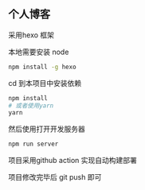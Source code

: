 ## 个人博客

采用hexo 框架

本地需要安装 node 

```bash
npm install -g hexo
```

cd 到本项目中安装依赖

```bash
npm install  
# 或者使用yarn
yarn
```

然后使用打开开发服务器

```bash
npm run server
```

项目采用github action 实现自动构建部署

项目修改完毕后 git  push 即可